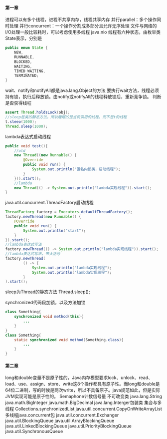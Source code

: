 #### 第一章
进程可以有多个线程，进程不共享内存，线程共享内存
并行parallel：多个操作同时处理
并行concurrent：一个操作分割成多部分且允许无序处理
文件与网络的I/O处理一般比较耗时，可以考虑使用多线程
java.nio
线程有六种状态，由枚举类State表示，分别是
~~~java
public enum State {
    NEW,
    RUNNABLE,
    BLOCKED,
    WAITING,
    TIMED_WAITING,
    TERMINATED;
}
~~~
wait、notify和notifyAll都是java.lang.Object的方法
要执行wait方法，线程必须持有锁，执行后释放锁。由notify或notifyAll的线程释放锁后，重新竞争锁。
判断是否获得线程
~~~java
assert Thread.holdsLock(obj);
//sleep是类的静态方法，所以睡眠的是当前调用的线程，而不是t的线程
t.sleeo(1000);
Thread.sleep(1000);
~~~
lambda表达式启动线程
~~~java
public void test(){
    //old
    new Thread((new Runnable() {
        @Override
        public void run() {
            System.out.println("匿名内部类，启动线程");
        }
    })).start();
    //lambda
    new Thread(() -> System.out.println("lambda实现线程")).start();
}
~~~
java.util.concurrent.ThreadFactory启动线程
~~~java
ThreadFactory factory = Executors.defaultThreadFactory();
factory.newThread(new Runnable() {
    @Override
    public void run() {
        System.out.println("start");
    }
}).start();
//lambda表达式写法
factory.newThread(() -> System.out.println("lambda实现线程")).start();
//lambda表达式写法，带大括号
factory.newThread(
        () -> {
            System.out.println("lambda实现线程");
            System.out.println("lambda实现线程");
        }
).start();
~~~
sleep为Thread的静态方法
Thread.sleep();

synchronized代码段加锁，以及方法加锁
~~~java
class Something{
    synchronized void method(this){
        ...
    }
}
class Something{
    static synchronized void method(Something.class){
        ...
    }
}
~~~

#### 第二章
long和double变量不是原子性的，Java内存模型要求lock、unlock、read、load、use、assign、store、write这8个操作都具有原子性。而long和double是64位二进制，写的时候是两次write，所以不具备原子。java规范如此，但是实际JVM实现可能是原子性的。
Semaphone计数信号量
不可改变类
java.lang.String
java.math.BigInteger
java.math.BigDecimal
java.lang.Interger包装类
集合与多线程
Collections.synchronizedList
java.util.concurrent.CopyOnWriteArrayList
多线程java.concurrent包
java.util.concurrent.Exchanger
java.util.BlockingQueue
java.util.ArrayBlockingQueue
java.util.LinkedBlockingQueue
java.util.PriorityBlockingQueue
java.util.SynchronousQueue
